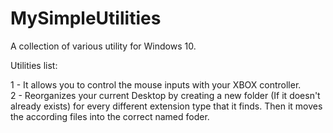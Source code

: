 ﻿# MySimpleUtilities

A collection of various utility for Windows 10.

Utilities list:

1 - It allows you to control the mouse inputs with your XBOX controller.  
2 - Reorganizes your current Desktop by creating a new folder (If it doesn't already exists) for every 
    different extension type that it finds. Then it moves the according files into the correct named foder.

